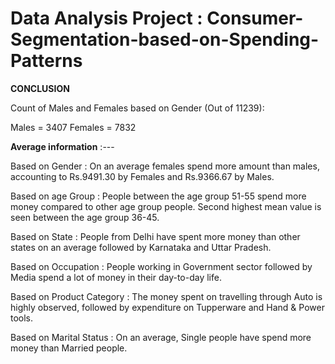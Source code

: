 # Data Analysis Project : Consumer-Segmentation-based-on-Spending-Patterns


**CONCLUSION**

Count of Males and Females based on Gender (Out of 11239):

 Males = 3407
 Females = 7832

 
 
**Average information** :---

Based on Gender : On an average females spend more amount than males, accounting to Rs.9491.30 by Females and Rs.9366.67 by Males.

Based on age Group : People between the age group 51-55 spend more money compared to other age group people. Second highest mean value is seen between the age group 36-45.

Based on State : People from Delhi have spent more money than other states on an average followed by Karnataka and Uttar Pradesh.

Based on Occupation : People working in Government sector followed by Media spend a lot of money in their day-to-day life.

Based on Product Category : The money spent on travelling through Auto is highly observed, followed by expenditure on Tupperware and Hand & Power tools.

Based on Marital Status : On an average, Single people have spend more money than Married people.
